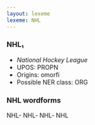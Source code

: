 ```yaml
---
layout: lexeme
lexeme: NHL
---
```


###  NHL₁

* _National Hockey League_
* UPOS:  PROPN
* Origins: omorfi 
* Possible NER class:  ORG


### NHL wordforms

NHL-
NHL‐
NHL‑
NHL

